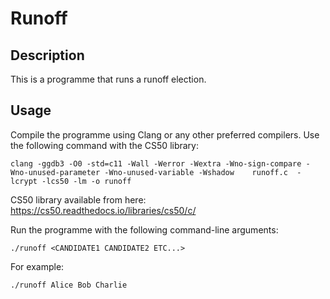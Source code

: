 # Runoff

## Description

This is a programme that runs a runoff election.

## Usage

Compile the programme using Clang or any other preferred compilers. Use the following command with the CS50 library:

```
clang -ggdb3 -O0 -std=c11 -Wall -Werror -Wextra -Wno-sign-compare -Wno-unused-parameter -Wno-unused-variable -Wshadow    runoff.c  -lcrypt -lcs50 -lm -o runoff
```

CS50 library available from here: https://cs50.readthedocs.io/libraries/cs50/c/

Run the programme with the following command-line arguments:

```
./runoff <CANDIDATE1 CANDIDATE2 ETC...>
```

For example:

```
./runoff Alice Bob Charlie
```
